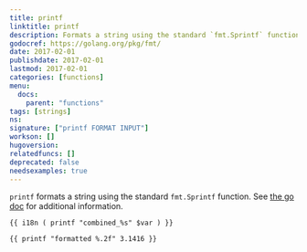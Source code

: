 ```yaml
---
title: printf
linktitle: printf
description: Formats a string using the standard `fmt.Sprintf` function.
godocref: https://golang.org/pkg/fmt/
date: 2017-02-01
publishdate: 2017-02-01
lastmod: 2017-02-01
categories: [functions]
menu:
  docs:
    parent: "functions"
tags: [strings]
ns:
signature: ["printf FORMAT INPUT"]
workson: []
hugoversion:
relatedfuncs: []
deprecated: false
needsexamples: true
---
```


`printf` formats a string using the standard `fmt.Sprintf` function. See [the go doc](https://golang.org/pkg/fmt/) for additional information.

```golang
{{ i18n ( printf "combined_%s" $var ) }}
```

```
{{ printf "formatted %.2f" 3.1416 }}
```
